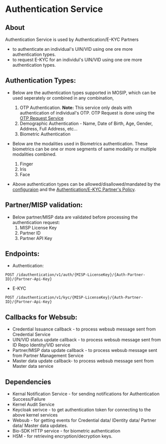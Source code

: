 # Authentication Service
## About
Authentication Service is used by Authentication/E-KYC Partners 
* to authenticate an individual's UIN/VID using one ore more authentication types.
* to request E-KYC for an individul's UIN/VID using one ore more authentication types.

## Authentication Types:
* Below are the authentication types supported in MOSIP, which can be used seperately or combined in any combination, 
  1. OTP Authentication. **Note:** This service only deals with authentication of individual's OTP. OTP Request is done using the [OTP Request Service](../authentication-otp-service)
  2. Demographic Authentication - Name, Date of Birth, Age, Gender, Address, Full Address, etc...
  3. Biometric Authentication
  
* Below are the modalities used in Biometrics authentication. These biometrics can be one or more segments of same modality or multiple modalities combined.
  1. Finger
  2. Iris
  3. Face

* Above authentication types can be allowed/disallowed/mandated by the [configuraion](../../docs/configuration.md) and the [Authentication/E-KYC Partner's Policy](../../docs/configuration.md).

## Partner/MISP validation:
* Below partner/MISP data are validated before processing the authentication request:
  1. MISP License Key
  2. Partner ID
  3. Partner API Key

## Endpoints:
* Authentication:

```
POST /idauthentication/v1/auth/{MISP-LicenseKey}/{Auth-Partner-ID}/{Partner-Api-Key}
```

* E-KYC

```
POST /idauthentication/v1/kyc/{MISP-LicenseKey}/{Auth-Partner-ID}/{Partner-Api-Key}
```
## Callbacks for Websub:
* Credential Issuance callback - to process websub message sent from Credential Service
* UIN/VID status update callback - to process websub message sent from ID Repo Identity/VID service
* Partner/MISP data update callback - to process websub message sent from Partner Management Service
* Master data update callback- to process websub message sent from Master data service

## Dependencies
* Kernal Notification Service - for sending notifications for Authentication Success/Failure
* Kernel Audit Service
* Keycloak serivce - to get authentication token for connecting to the above kernel services
* Websub - for getting events for Credential data/ IDentity data/ Partner data/ Master data updates.
* Bio-SDK HTTP service - for biometric authentication
* HSM - for retrieving encryption/decryption keys.


